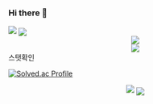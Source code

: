 ### Hi there 👋

  <img src="https://capsule-render.vercel.app/api?type=waving&height=200&text=HiThere!&fontAlign=80&fontAlignY=40&color=gradient" />
  <a href="https://github.com/hyunjunyong">
    <img align="center" src="https://github-readme-stats.vercel.app/api?username=hyunjunyong&theme=dracula" />
  </a>
</div>


<div align="center">
<img src="https://github-readme-stats.vercel.app/api?username=hyunjunyong&show_icons=true&theme=dracula&title_color=5c5c5c&bg_color=f8f8f8&icon_color=5c5c5c&text_color=ee9ca7">   
</div>


<div align="center">
 <img src="https://github-readme-stats.vercel.app/api/top-langs/?username=hyunjunyong&bg_color=f8f8f8&layout=compact&title_color=5c5c5c&card_width=445">
</div>
스탯확인

[![Solved.ac Profile](http://mazassumnida.wtf/api/v2/generate_badge?boj=qww1552)](https://solved.ac/hjy4649/)


<div align=center>
  <img src="https://capsule-render.vercel.app/api?type=waving&height=200&text=HiThere!&fontAlign=80&fontAlignY=40&color=gradient" />
  <a href="https://github.com/hyunjunyong">
    <img align="center" src="https://github-readme-stats.vercel.app/api?username=hyunjunyong&theme=dracula" />
  </a>
</div>
